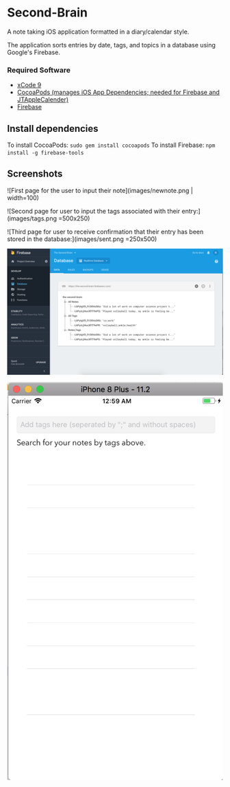 # Second-Brain
A note taking iOS application formatted in a diary/calendar style.

The application sorts entries by date, tags, and topics in a database using Google's Firebase.


### Required Software

- <a href = "https://developer.apple.com/xcode/">xCode 9 </a>
- <a href = "https://guides.cocoapods.org/using/getting-started.html">CocoaPods (manages iOS App Dependencies; needed for Firebase and JTAppleCalender)</a>
- <a href = "https://firebase.google.com/">Firebase </a>

## Install dependencies
To install CocoaPods: `sudo gem install cocoapods`
To install Firebase: `npm install -g firebase-tools`

## Screenshots

![First page for the user to input their note](images/newnote.png | width=100)

![Second page for user to input the tags associated with their entry:](images/tags.png =500x250)

![Third page for user to receive confirmation that their entry has been stored in the database:](images/sent.png =250x500)

![Image of the database holding sample data:](images/database.png)

![Image of search page on the application:](images/search.png)
